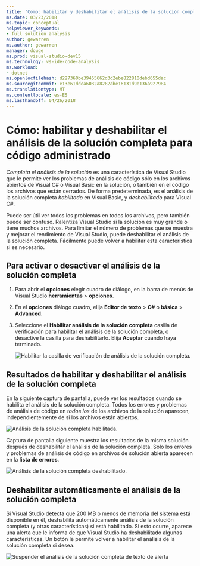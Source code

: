 ```yaml
---
title: 'Cómo: habilitar y deshabilitar el análisis de la solución completa para código administrado'
ms.date: 03/23/2018
ms.topic: conceptual
helpviewer_keywords:
- full solution analysis
author: gewarren
ms.author: gewarren
manager: douge
ms.prod: visual-studio-dev15
ms.technology: vs-ide-code-analysis
ms.workload:
- dotnet
ms.openlocfilehash: d227360be39455662d3d2ebe822810debd655dac
ms.sourcegitcommit: e13e61ddea6032a8282abe16131d9e136a927984
ms.translationtype: MT
ms.contentlocale: es-ES
ms.lasthandoff: 04/26/2018
---
```

# <a name="how-to-enable-and-disable-full-solution-analysis-for-managed-code"></a>Cómo: habilitar y deshabilitar el análisis de la solución completa para código administrado

*Completa el análisis de la solución* es una característica de Visual Studio que le permite ver los problemas de análisis de código sólo en los archivos abiertos de Visual C# o Visual Basic en la solución, o también en el código los archivos que están cerrados. De forma predeterminada, es el análisis de la solución completa *habilitado* en Visual Basic, y *deshabilitado* para Visual C#.

Puede ser útil ver todos los problemas en todos los archivos, pero también puede ser confuso. Ralentiza Visual Studio si la solución es muy grande o tiene muchos archivos. Para limitar el número de problemas que se muestra y mejorar el rendimiento de Visual Studio, puede deshabilitar el análisis de la solución completa. Fácilmente puede volver a habilitar esta característica si es necesario.

## <a name="to-toggle-full-solution-analysis"></a>Para activar o desactivar el análisis de la solución completa

1. Para abrir el **opciones** elegir cuadro de diálogo, en la barra de menús de Visual Studio **herramientas** > **opciones**.

1. En el **opciones** diálogo cuadro, elija **Editor de texto** > **C#** o **básica**  >   **Advanced**.

1. Seleccione el **Habilitar análisis de la solución completa** casilla de verificación para habilitar el análisis de la solución completa, o desactive la casilla para deshabilitarlo. Elija **Aceptar** cuando haya terminado.

    ![Habilitar la casilla de verificación de análisis de la solución completa.](../code-quality/media/options-enable-full-solution-analysis.png)

## <a name="results-of-enabling-and-disabling-full-solution-analysis"></a>Resultados de habilitar y deshabilitar el análisis de la solución completa

En la siguiente captura de pantalla, puede ver los resultados cuando se habilita el análisis de la solución completa. Todos los errores y problemas de análisis de código en *todos los* de los archivos de la solución aparecen, independientemente de si los archivos están abiertos.

![Análisis de la solución completa habilitada.](../code-quality/media/fsa_enabled.png)

Captura de pantalla siguiente muestra los resultados de la misma solución después de deshabilitar el análisis de la solución completa. Solo los errores y problemas de análisis de código en archivos de solución abierta aparecen en la **lista de errores**.

![Análisis de la solución completa deshabilitado.](../code-quality/media/fsa_disabled.png)

## <a name="automatically-disable-full-solution-analysis"></a>Deshabilitar automáticamente el análisis de la solución completa

Si Visual Studio detecta que 200 MB o menos de memoria del sistema está disponible en él, deshabilita automáticamente análisis de la solución completa (y otras características) si está habilitado. Si esto ocurre, aparece una alerta que le informa de que Visual Studio ha deshabilitado algunas características. Un botón le permite volver a habilitar el análisis de la solución completa si desea.

![Suspender el análisis de la solución completa de texto de alerta](../code-quality/media/fsa_alert.png)